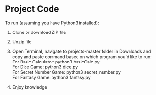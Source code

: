 # Project Code

To run (assuming you have Python3 installed):

1) Clone or download ZIP file
2) Unzip file
3) Open Terminal, navigate to projects-master folder in Downloads and copy and paste command based on which program you'd like to run: </br>
  For Basic Calculator:  python3 basicCalc.py</br>
  For Dice Game: python3 dice.py</br>
  For Secret Number Game: python3 secret_number.py</br>
  For Fantasy Game: python3 fantasy.py</br>

4) Enjoy knowledge 
  
